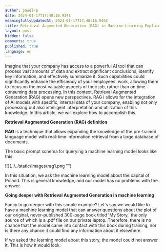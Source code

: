 ```yaml
---
author: pawel-p
date: 2024-01-17T17:48:16.934Z
meaningfullyUpdatedAt: 2024-01-17T17:48:16.946Z
title: Retrieval Augmented Generation (RAG) in Machine Learning Explained
layout: post
hidden: false
comments: true
published: true
language: en
---
```

Imagine that your company has access to a powerful AI tool that can process vast amounts of data and extract significant conclusions, identify key information, and effectively summarize it. Such capabilities could significantly enhance the efficiency of your employees' work, allowing them to focus on the most valuable aspects of their job, rather than on time-consuming data processing. In this context, Retrieval Augmented Generation (RAG) opens new perspectives. RAG i allows for the integration of AI models with specific, internal data of your company, enabling not only processing but also intelligent interpretation and utilization of this knowledge. In this article, we will explore how to accomplish this.

**Retrieval Augmented Generation (RAG) definition**

**RAG** is a technique that allows expanding the knowledge of the pre-trained language model with real-time information retrieval from a large database of documents.  

The basic prompt schema for querying a machine learning model looks like this:

<div className="image">![](../../static/images/rag1.png "")</div>

In this situation, we ask the machine learning model about the capital of Poland. This is general knowledge, and our model has no problems with the answer.

**Going deeper with Retrieval Augmented Generation in machine learning**

Fancy to go deeper with this simple example? Let's say we would like to have a machine learning model that can answer questions about the plot of our original, never-published 300-page book titled 'My Story,' the only source of which is a .pdf file on our private laptop. Therefore, there is no chance that the model came into contact with this book during training, nor is there any chance it could find any information about it elsewhere.

If we asked the learning model about this story, the model could not answer it. This is how it would look: